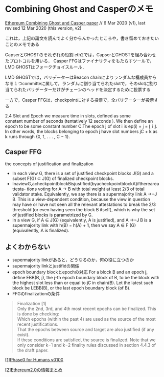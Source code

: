 # Combining Ghost and Casperのメモ
[Ethereum Combining Ghost and Casper paper](https://arxiv.org/abs/2003.03052) // 6 Mar 2020 (v1), last revised 12 Mar 2020 (this version, v2)

これは，上記の論文を読んでよく分からんかったところや，書き留めておきたいことのメモである

CapserとGHOSTのそれぞれの役割
eth2では，CapserとGHOSTを組み合わせたプロトコルを用いる．
Casper FFGはファイナリティをもたらすツールで，LMD GHOSTはフォークチョイスルール．

LMD GHOSTでは，バリデーターはBeacon chainによりランダムな構成員からなる１つcommitteに属して，ランダムに割り当てられたslotで，そのslotに割り当てられたバリデーターだけがチェーンのヘッドを決定するために投票する

一方で，Casper FFGは，checkpointに対する投票で，全バリデーターが投票する

2.4 Slot and Epoch
we measure time in slots, defined as some   
 constant number of seconds (tentatively 12
 seconds ). We then define an epoch to be some constant number C.The epoch j of slot i is ep(i) = j = ⌊ i ⌋. In other words, the blocks belonging to epoch j have slot numbers jC + k as k runs through {0, 1, . . . , C − 1}.

## Casper FFG
 the concepts of justification and finalization

 - In each view G, there is a set of justified checkpoint blocks J(G) and a subset F(G) ⊂ J(G) of finalized checkpoint blocks.
 - InaviewG,acheckpointblockBisjustified(byacheckpointblockA)ifthereareattesta- tions voting for A → B with total weight at least 2/3 of total validator stake. Equivalently,
 we say there is a supermajority link A →−J B. This is a view-dependent condition, because the view in question may have or have not seen all the relevant attestations to break the 2/3 threshold (or even having seen the block B itself), which is why the set of justified blocks is parametrized by G.
 - In a view G, if A ∈ J(G) (equivalently, A is justified), and A →−J B is a supermajority link with h(B) = h(A) + 1, then we say A ∈ F (G) (equivalently, A is finalized).


## よくわからない
 - supermajority linkがあると，どうなるのか，何の役に立つのか
 - supermajority linkとjustifidの関係
 - epoch boundary blockとepochの対応
 For a block B and an epoch j, define EBB(B, j), the j-th epoch boundary block of B, to be the block with the highest slot less than or equal to jC in chain(B). Let the latest such block be LEBB(B), or the last epoch boundary block (of B). 
 - FFGのfinalizationの条件  
 >  Finalization [1]  
 Only the 2nd, 3rd, and 4th most recent epochs can be finalized. This is done by checking:  
 Which epochs (within the past 4) are used as the source of the most recent justifications.  
 That the epochs between source and target are also justified (if any exist).  
 If these conditions are satisfied, the source is finalized. Note that we only consider k=1 and k=2 finality rules discussed in section 4.4.3 of the draft paper.  

[[1]Phase0 for Humans v0100](https://notes.ethereum.org/@djrtwo/Bkn3zpwxB?type=view#Phase-0-for-Humans-v0100)

 [[2]Ethereum2.0の情報まとめ](https://notes.ethereum.org/@protolambda/eth2_start#Eth2-Information)